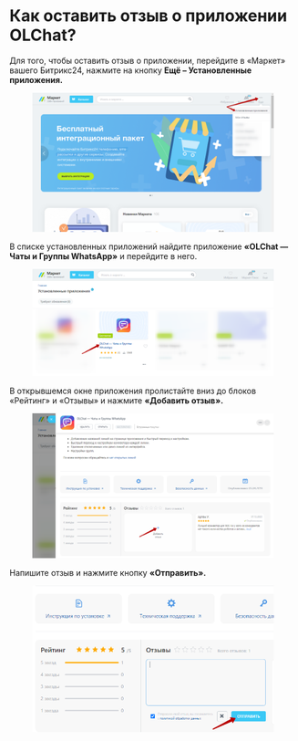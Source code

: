 # Как оставить отзыв о приложении OLChat?

Для того, чтобы оставить отзыв о приложении, перейдите в «Маркет» вашего Битрикс24, нажмите на кнопку **Ещё – Установленные приложения.**

<figure><img src="../.gitbook/assets/image (7) (1) (1).png" alt=""><figcaption></figcaption></figure>

В списке установленных приложений найдите приложение **«OLChat — Чаты и Группы WhatsApp»** и перейдите в него.

<figure><img src="../.gitbook/assets/image (1) (1) (1) (1) (1) (1) (1).png" alt=""><figcaption></figcaption></figure>

В открывшемся окне приложения пролистайте вниз до блоков «Рейтинг» и «Отзывы» и нажмите **«Добавить отзыв».**

<figure><img src="../.gitbook/assets/image (3) (1) (1) (1) (1).png" alt=""><figcaption></figcaption></figure>

Напишите отзыв и нажмите кнопку **«Отправить».**

<figure><img src="../.gitbook/assets/image (4) (1) (1) (1) (1).png" alt=""><figcaption></figcaption></figure>
